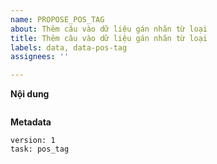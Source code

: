 ```yaml
---
name: PROPOSE_POS_TAG
about: Thêm câu vào dữ liệu gán nhãn từ loại
title: Thêm câu vào dữ liệu gán nhãn từ loại
labels: data, data-pos-tag
assignees: ''

---
```


**Nội dung**

```

```

**Metadata**

```
version: 1
task: pos_tag
```
